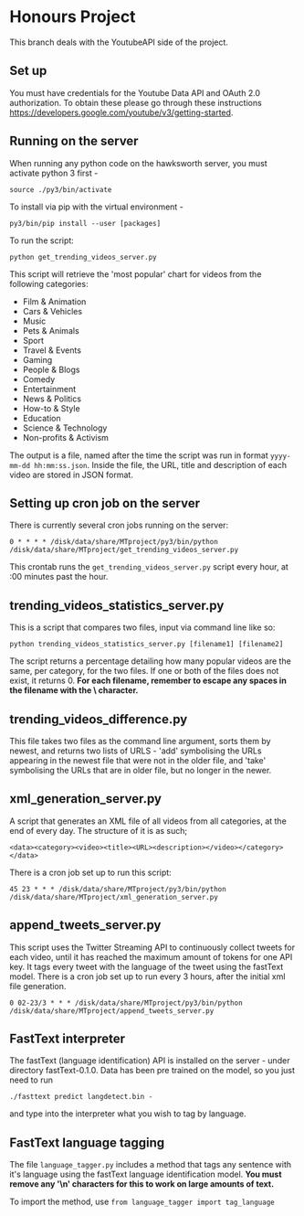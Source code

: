 # Honours Project

This branch deals with the YoutubeAPI side of the project.

## Set up

You must have credentials for the Youtube Data API and OAuth 2.0 authorization.
To obtain these please go through these instructions https://developers.google.com/youtube/v3/getting-started.

## Running on the server

When running any python code on the hawksworth server, you must activate python 3 first -

```source ./py3/bin/activate```

To install via pip with the virtual environment -

```py3/bin/pip install --user [packages]```

To run the script:

```python get_trending_videos_server.py```

This script will retrieve the 'most popular' chart for videos from the following categories:
* Film & Animation
* Cars & Vehicles
* Music
* Pets & Animals
* Sport
* Travel & Events
* Gaming
* People & Blogs
* Comedy
* Entertainment
* News & Politics
* How-to & Style
* Education
* Science & Technology
* Non-profits & Activism

The output is a file, named after the time the script was run in format `yyyy-mm-dd hh:mm:ss.json`. Inside the file,
the URL, title and description of each video are stored in JSON format.

## Setting up cron job on the server

There is currently several cron jobs running on the server:

```HOME=/tmp
0 * * * * /disk/data/share/MTproject/py3/bin/python /disk/data/share/MTproject/get_trending_videos_server.py
```
This crontab runs the `get_trending_videos_server.py` script every hour, at :00 minutes past the hour.

## trending_videos_statistics_server.py

This is a script that compares two files, input via command line like so:

```python trending_videos_statistics_server.py [filename1] [filename2] ```

The script returns a percentage detailing how many popular videos are the same, per category, for the two files. If one or both of the files does not exist, it returns 0. **For each filename, remember to escape any spaces in the filename with the \ character.**

## trending_videos_difference.py

This file takes two files as the command line argument, sorts them by newest, and returns two lists of URLS - 'add' symbolising the URLs appearing in the newest file that were not in the older file, and 'take' symbolising the URLs that are in older file, but no longer in the newer.

## xml_generation_server.py 

A script that generates an XML file of all videos from all categories, at the end of every day. The structure of it is as such; 

```<data><category><video><title><URL><description></video></category></data>```

There is a cron job set up to run this script:

```
45 23 * * * /disk/data/share/MTproject/py3/bin/python /disk/data/share/MTproject/xml_generation_server.py

```

## append_tweets_server.py

This script uses the Twitter Streaming API to continuously collect tweets for each video, until it has reached the maximum amount of tokens for one API key. It tags every tweet with the language of the tweet using the fastText model. There is a cron job set up to run every 3 hours, after the initial xml file generation. 

```
0 02-23/3 * * * /disk/data/share/MTproject/py3/bin/python /disk/data/share/MTproject/append_tweets_server.py

```

## FastText interpreter

The fastText (language identification) API is installed on the server - under directory fastText-0.1.0. Data has been pre trained on the model, so you just need to run 

``` ./fasttext predict langdetect.bin - ```

and type into the interpreter what you wish to tag by language.

## FastText language tagging 

The file ```language_tagger.py``` includes a method that tags any sentence with it's language using the fastText language identification model. **You must remove any '\n' characters for this to work on large amounts of text.**

To import the method, use ```from language_tagger import tag_language```
